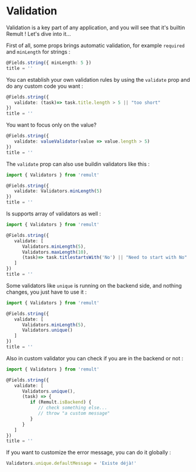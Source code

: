 # Validation

Validation is a key part of any application, and you will see that it's builtin Remult ! Let's dive into it...

First of all, some props brings automatic validation, for example `required` and `minLength` for strings :

```ts
@Fields.string({ minLength: 5 })
title = ''
```

You can establish your own validation rules by using the `validate` prop and do any custom code you want :

```ts
@Fields.string({
   validate: (task)=> task.title.length > 5 || "too short"
})
title = ''
```

You want to focus only on the value?

```ts
@Fields.string({
   validate: valueValidator(value => value.length > 5)
})
title = ''
```

The `validate` prop can also use buildin validators like this :

```ts
import { Validators } from 'remult'

@Fields.string({
   validate: Validators.minLength(5)
})
title = ''
```

Is supports array of validators as well :

```ts
import { Validators } from 'remult'

@Fields.string({
   validate: [
      Validators.minLength(5),
      Validators.maxLength(10),
      (task)=> task.titlestartsWith('No') || "Need to start with No"
   ]
})
title = ''
```

Some validators like `unique` is running on the backend side, and nothing changes, you just have to use it :

```ts
import { Validators } from 'remult'

@Fields.string({
   validate: [
      Validators.minLength(5),
      Validators.unique()
   ]
})
title = ''
```

Also in custom validator you can check if you are in the backend or not :

```ts
import { Validators } from 'remult'

@Fields.string({
   validate: [
      Validators.unique(),
      (task) => {
         if (Remult.isBackend) {
            // check something else...
            // throw "a custom message"
         }
      }
   ]
})
title = ''
```

If you want to customize the error message, you can do it globally :

```ts
Validators.unique.defaultMessage = 'Existe déjà!'
```
